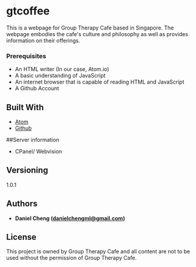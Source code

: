 # gtcoffee

This is a webpage for Group Therapy Cafe based in Singapore. The webpage embodies the cafe's culture and philosophy as well as provides information on their offerings.

### Prerequisites

* An HTML writer (In our case, Atom.io)
* A basic understanding of JavaScript
* An internet browser that is capable of reading HTML and JavaScript
* A Github Account

## Built With

* [Atom](http://atom.io)
* [Github](https://www.github.com)

##Server information
* CPanel/ Webvision


## Versioning

1.0.1

## Authors

* **Daniel Cheng (danielchengml@gmail.com)**



## License

This project is owned by Group Therapy Cafe and all content are not to be used without the permission of Group Therapy Cafe.
